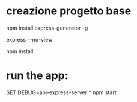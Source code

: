 # creazione progetto base
npm install express-generator -g

express --no-view

npm install

# run the app:
SET DEBUG=api-express-server:* 
npm start